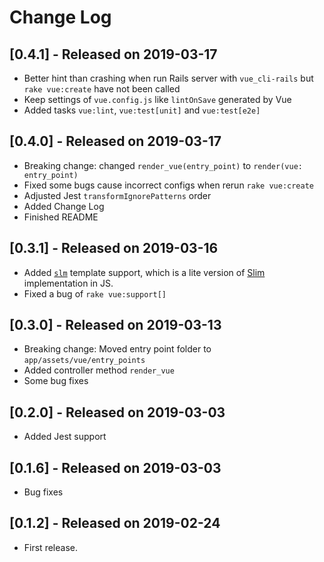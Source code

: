 # Change Log

## [0.4.1] - Released on 2019-03-17

- Better hint than crashing when run Rails server with `vue_cli-rails` but `rake vue:create` have not been called
- Keep settings of `vue.config.js` like `lintOnSave` generated by Vue
- Added tasks `vue:lint`, `vue:test[unit]` and `vue:test[e2e]`

## [0.4.0] - Released on 2019-03-17

- Breaking change: changed `render_vue(entry_point)` to `render(vue: entry_point)`
- Fixed some bugs cause incorrect configs when rerun `rake vue:create`
- Adjusted Jest `transformIgnorePatterns` order
- Added Change Log
- Finished README

## [0.3.1] - Released on 2019-03-16

- Added [`slm`](https://github.com/slm-lang/slm) template support, which is a lite version of [Slim](http://slim-lang.com/) implementation in JS.
- Fixed a bug of `rake vue:support[]`

## [0.3.0] - Released on 2019-03-13

- Breaking change: Moved entry point folder to `app/assets/vue/entry_points`
- Added controller method `render_vue`
- Some bug fixes

## [0.2.0] - Released on 2019-03-03

- Added Jest support

## [0.1.6] - Released on 2019-03-03

- Bug fixes

## [0.1.2] - Released on 2019-02-24

- First release.

